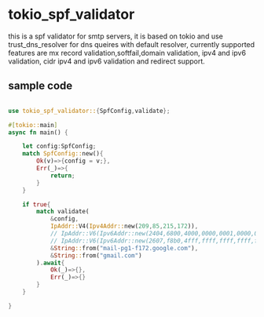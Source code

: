 # tokio_spf_validator

this is a spf validator for smtp servers, it is based on tokio and use trust_dns_resolver for dns queires with default resolver, currently supported features are mx record validation,softfail,domain validation, ipv4 and ipv6 validation, cidr ipv4 and ipv6 validation and redirect support.

## sample code  

```rust 

use tokio_spf_validator::{SpfConfig,validate};

#[tokio::main]
async fn main() {

    let config:SpfConfig;
    match SpfConfig::new(){
        Ok(v)=>{config = v;},
        Err(_)=>{
            return;
        }
    }

    if true{
        match validate(
            &config,
            IpAddr::V4(Ipv4Addr::new(209,85,215,172)),
            // IpAddr::V6(Ipv6Addr::new(2404,6800,4000,0000,0001,0000,0000,0000)),
            // IpAddr::V6(Ipv6Addr::new(2607,f8b0,4fff,ffff,ffff,ffff,ffff,ffff)),
            &String::from("mail-pg1-f172.google.com"), 
            &String::from("gmail.com")
        ).await{
            Ok(_)=>{},
            Err(_)=>{}
        }
    }

}

```
